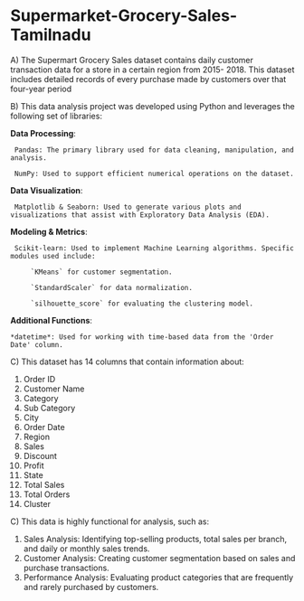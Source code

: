 # Supermarket-Grocery-Sales-Tamilnadu
A) The Supermart Grocery Sales dataset contains daily customer transaction data for a store in a certain region from 2015-
2018. This dataset includes detailed records of every purchase made by customers over that four-year period

B) This data analysis project was developed using Python and leverages the following set of libraries:

**Data Processing**:
    
     Pandas: The primary library used for data cleaning, manipulation, and analysis.
    
     NumPy: Used to support efficient numerical operations on the dataset.

**Data Visualization**:
    
     Matplotlib & Seaborn: Used to generate various plots and visualizations that assist with Exploratory Data Analysis (EDA).

**Modeling & Metrics**:
    
     Scikit-learn: Used to implement Machine Learning algorithms. Specific modules used include:
    
         `KMeans` for customer segmentation.
         
         `StandardScaler` for data normalization.
         
         `silhouette_score` for evaluating the clustering model.

**Additional Functions**:
   
    *datetime*: Used for working with time-based data from the 'Order Date' column.

C) This dataset has 14 columns that contain information about:

1.  Order ID
2.  Customer Name
3.  Category
4.  Sub Category
5.  City
6.  Order Date
7.  Region
8.  Sales
9.  Discount
10. Profit
11. State
12. Total Sales
13. Total Orders
14. Cluster

C) This data is highly functional for analysis, such as:

1. Sales Analysis: Identifying top-selling products, total sales per branch, and daily or monthly sales trends.
2. Customer Analysis: Creating customer segmentation based on sales and purchase transactions.
3. Performance Analysis: Evaluating product categories that are frequently and rarely purchased by customers.
